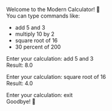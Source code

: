 Welcome to the Modern Calculator! 🚀  
You can type commands like:  
  - add 5 and 3  
  - multiply 10 by 2  
  - square root of 16  
  - 30 percent of 200  

Enter your calculation: add 5 and 3  
Result: 8.0  

Enter your calculation: square root of 16  
Result: 4.0  

Enter your calculation: exit  
Goodbye! 👋  
